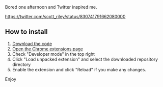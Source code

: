 Bored one afternoon and Twitter inspired me.

https://twitter.com/scott_riley/status/830741791662080000

## How to install

1. [Download the code](https://github.com/tompedals/gobshite/archive/master.zip)
2. [Open the Chrome extensions page](chrome://extensions/)
3. Check "Developer mode" in the top right
4. Click "Load unpacked extension" and select the downloaded repository directory
5. Enable the extension and click "Reload" if you make any changes.

Enjoy
